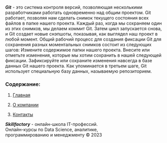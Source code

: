 ***Git*** - это система контроля версий, позволяющая несколькими разработчиками работать одновременно над общим проектом. 
Git работает, позволяя нам сделать снимок текущего состояния всех файлов в папке нашего проекта. Каждый раз, когда мы сохраняем один из этих снимков, мы делаем коммит Git. Затем цикл запускается снова, и Git создает новые снэпшоты, показывая, как выглядел наш проект в любой момент.
Общий рабочий процесс для создания фиксации Git для сохранения разных моментальных снимков состоит из следующих шагов:
Измените содержимое папки нашего проекта.
Внесите или отметьте изменения, которые мы хотим сохранить в нашей следующей фиксации.
Зафиксируйте или сохраните изменения навсегда в базе данных Git нашего проекта.
Как упоминается в третьем шаге, Git использует специальную базу данных, называемую репозиторием.  

### Cодержание:
1. [Главная](./index.html)


2. [О компании](./about.html)

 

3. [Контакты](./contacts.html)


***Skillfactory*** -  oнлайн-школа IT-профессий. <br>Онлайн-курсы по Data Science, 
            аналитике, <br>программированию и менеджменту © 2023

